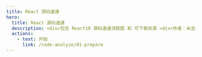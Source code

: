 ```yaml
---
title: React 源码速通
hero:
  title: React 源码速通
  description: <div>包含 React19 源码速通流程图 和 可下载资源 <div>作者：米龙</div></div>
  actions:
    - text: 开始
      link: /code-analyze/01-prepare
---
```

